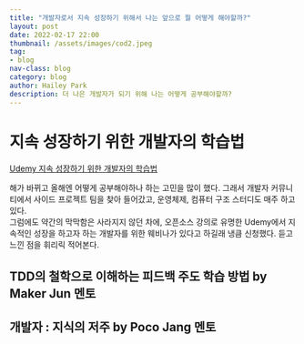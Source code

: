 ```yaml
---
title: "개발자로서 지속 성장하기 위해서 나는 앞으로 뭘 어떻게 해야할까?"
layout: post
date: 2022-02-17 22:00
thumbnail: /assets/images/cod2.jpeg
tag:
- blog
nav-class: blog
category: blog
author: Hailey Park
description: 더 나은 개발자가 되기 위해 나는 어떻게 공부해야할까?
---
```


# 지속 성장하기 위한 개발자의 학습법
<a href='https://okky.kr/article/1154436'>Udemy 지속 성장하기 위한 개발자의 학습법</a>

해가 바뀌고 올해엔 어떻게 공부해야하나 하는 고민을 많이 했다. 그래서 개발자 커뮤니티에서 사이드 프로젝트 팀을 찾아 들어갔고, 운영체제, 컴퓨터 구조 스터디도 매주 하고 있다.  
그럼에도 약간의 막막함은 사라지지 않던 차에, 오픈소스 강의로 유명한 Udemy에서 지속적인 성장을 하고자 하는 개발자를 위한 웨비나가 있다고 하길래 냉큼 신청했다. 듣고 느낀 점을 휘리릭 적어본다.


## TDD의 철학으로 이해하는 피드백 주도 학습 방법 by Maker Jun 멘토

## 개발자 : 지식의 저주 by Poco Jang 멘토

